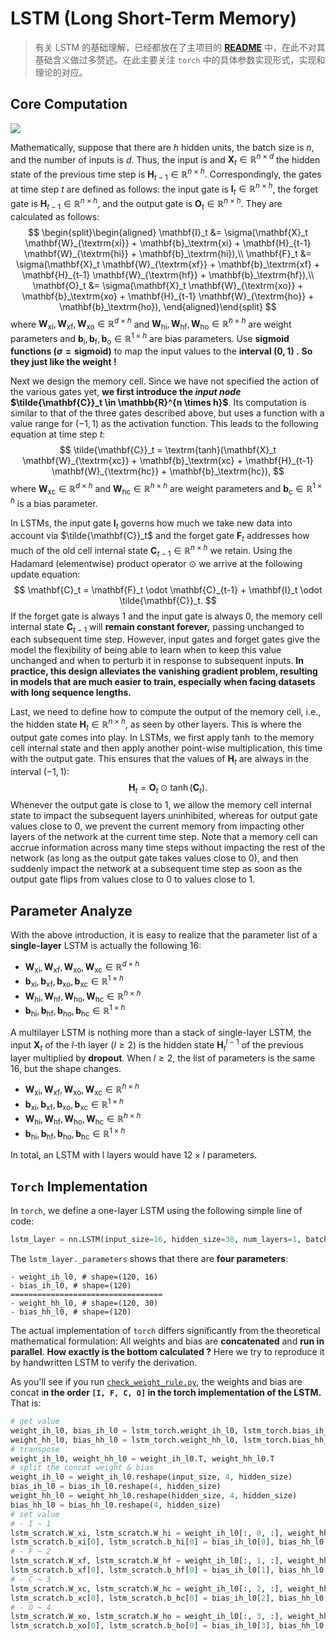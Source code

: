 # LSTM (Long Short-Term Memory)

> 有关 LSTM 的基础理解，已经都放在了主项目的 [**README**](https://github.com/KarryRen/Karry-Studies-AI/blob/main/LiMu/HandsAI/README.md#lstm-long-short-term-memory) 中，在此不对其基础含义做过多赘述。在此主要关注 `torch` 中的具体参数实现形式，实现和理论的对应。



## Core Computation

<img src="https://d2l.ai/_images/lstm-3.svg" style="zoom:100%;" />

Mathematically, suppose that there are $h$ hidden units, the batch size is $n$, and the number of inputs is $d$. Thus, the input is and  $\mathbf{X}_t \in \mathbb{R}^{n \times d}$ the hidden state of the previous time step is $\mathbf{H}_{t-1} \in \mathbb{R}^{n \times h}$. Correspondingly, the gates at time step $t$ are defined as follows: the input gate is $\mathbf{I}_t \in \mathbb{R}^{n \times h}$, the forget gate is $\mathbf{H}_{t-1} \in \mathbb{R}^{n \times h}$, and the output gate is $\mathbf{O}_t \in \mathbb{R}^{n \times h}$. They are calculated as follows:
$$
\begin{split}\begin{aligned}
\mathbf{I}_t &= \sigma(\mathbf{X}_t \mathbf{W}_{\textrm{xi}} + \mathbf{b}_\textrm{xi} + \mathbf{H}_{t-1} \mathbf{W}_{\textrm{hi}} + \mathbf{b}_\textrm{hi}),\\
\mathbf{F}_t &= \sigma(\mathbf{X}_t \mathbf{W}_{\textrm{xf}} + \mathbf{b}_\textrm{xf} + \mathbf{H}_{t-1} \mathbf{W}_{\textrm{hf}} + \mathbf{b}_\textrm{hf}),\\
\mathbf{O}_t &= \sigma(\mathbf{X}_t \mathbf{W}_{\textrm{xo}} + \mathbf{b}_\textrm{xo} + \mathbf{H}_{t-1} \mathbf{W}_{\textrm{ho}} + \mathbf{b}_\textrm{ho}),
\end{aligned}\end{split}
$$
where $\mathbf{W}_{\textrm{xi}}, \mathbf{W}_{\textrm{xf}}, \mathbf{W}_{\textrm{xo}} \in \mathbb{R}^{d \times h}$ and $\mathbf{W}_{\textrm{hi}}, \mathbf{W}_{\textrm{hf}}, \mathbf{W}_{\textrm{ho}} \in \mathbb{R}^{h \times h}$ are weight parameters and $\mathbf{b}_\textrm{i}, \mathbf{b}_\textrm{f}, \mathbf{b}_\textrm{o} \in \mathbb{R}^{1 \times h}$ are bias parameters. Use **sigmoid functions ($\sigma=\textrm{sigmoid}$)** to map the input values to the **interval $(0, 1)$ .** **So they just like the weight !**

Next we design the memory cell. Since we have not specified the action of the various gates yet, **we first introduce the *input node* $\tilde{\mathbf{C}}_t \in \mathbb{R}^{n \times h}$**. Its computation is similar to that of the three gates described above, but uses a function with a value range for $(-1, 1)$ as the activation function. This leads to the following equation at time step $t$:
$$
\tilde{\mathbf{C}}_t = \textrm{tanh}(\mathbf{X}_t \mathbf{W}_{\textrm{xc}} + \mathbf{b}_\textrm{xc} + \mathbf{H}_{t-1} \mathbf{W}_{\textrm{hc}} + \mathbf{b}_\textrm{hc}),
$$
where $\mathbf{W}_{\textrm{xc}} \in \mathbb{R}^{d \times h}$ and $\mathbf{W}_{\textrm{hc}} \in \mathbb{R}^{h \times h}$ are weight parameters and $\mathbf{b}_\textrm{c} \in \mathbb{R}^{1 \times h}$ is a bias parameter.

In LSTMs, the input gate $\mathbf{I}_t$ governs how much we take new data into account via $\tilde{\mathbf{C}}_t$ and the forget gate $\mathbf{F}_t$ addresses how much of the old cell internal state $\mathbf{C}_{t-1} \in \mathbb{R}^{n \times h}$ we retain. Using the Hadamard (elementwise) product operator $\odot$ we arrive at the following update equation:
$$
\mathbf{C}_t = \mathbf{F}_t \odot \mathbf{C}_{t-1} + \mathbf{I}_t \odot \tilde{\mathbf{C}}_t.
$$
If the forget gate is always 1 and the input gate is always 0, the memory cell internal state $\mathbf{C}_{t-1}$ will **remain constant forever,** passing unchanged to each subsequent time step. However, input gates and forget gates give the model the flexibility of being able to learn when to keep this value unchanged and when to perturb it in response to subsequent inputs. **In practice, this design alleviates the vanishing gradient problem, resulting in models that are much easier to train, especially when facing datasets with long sequence lengths.**

Last, we need to define how to compute the output of the memory cell, i.e., the hidden state $\mathbf{H}_t \in \mathbb{R}^{n \times h}$, as seen by other layers. This is where the output gate comes into play. In LSTMs, we first apply $\tanh$ to the memory cell internal state and then apply another point-wise multiplication, this time with the output gate. This ensures that the values of $\mathbf{H}_t$ are always in the interval $(-1, 1)$:
$$
\mathbf{H}_t = \mathbf{O}_t \odot \tanh(\mathbf{C}_t).
$$
Whenever the output gate is close to 1, we allow the memory cell internal state to impact the subsequent layers uninhibited, whereas for output gate values close to 0, we prevent the current memory from impacting other layers of the network at the current time step. Note that a memory cell can accrue information across many time steps without impacting the rest of the network (as long as the output gate takes values close to 0), and then suddenly impact the network at a subsequent time step as soon as the output gate flips from values close to 0 to values close to 1.



## Parameter Analyze

With the above introduction, it is easy to realize that the parameter list of a **single-layer** LSTM is actually the following 16:

- $\mathbf{W}_{\textrm{xi}}, \mathbf{W}_{\textrm{xf}}, \mathbf{W}_{\textrm{xo}}, \mathbf{W}_{\textrm{xc}} \in \mathbb{R}^{d \times h}$
- $\mathbf{b}_\textrm{xi}, \mathbf{b}_\textrm{xf}, \mathbf{b}_\textrm{xo}, \mathbf{b}_\textrm{xc} \in \mathbb{R}^{1 \times h}$
- $\mathbf{W}_{\textrm{hi}}, \mathbf{W}_{\textrm{hf}}, \mathbf{W}_{\textrm{ho}}, \mathbf{W}_{\textrm{hc}} \in \mathbb{R}^{h \times h}$
- $\mathbf{b}_\textrm{hi}, \mathbf{b}_\textrm{hf}, \mathbf{b}_\textrm{ho}, \mathbf{b}_\textrm{hc} \in \mathbb{R}^{1 \times h}$

A multilayer LSTM is nothing more than a stack of single-layer LSTM, the input $\mathbf{X}_t$ of the $l\textrm{-th}$ layer ($l \ge 2$) is the hidden state $\mathbf{H}^{l-1}_t$ of the previous layer multiplied by **dropout**. When $l \ge 2$, the list of parameters is the same 16, but the shape changes.

- $\mathbf{W}_{\textrm{xi}}, \mathbf{W}_{\textrm{xf}}, \mathbf{W}_{\textrm{xo}}, \mathbf{W}_{\textrm{xc}} \in \mathbb{R}^{h \times h}$
- $\mathbf{b}_\textrm{xi}, \mathbf{b}_\textrm{xf}, \mathbf{b}_\textrm{xo}, \mathbf{b}_\textrm{xc} \in \mathbb{R}^{1 \times h}$
- $\mathbf{W}_{\textrm{hi}}, \mathbf{W}_{\textrm{hf}}, \mathbf{W}_{\textrm{ho}}, \mathbf{W}_{\textrm{hc}} \in \mathbb{R}^{h \times h}$
- $\mathbf{b}_\textrm{hi}, \mathbf{b}_\textrm{hf}, \mathbf{b}_\textrm{ho}, \mathbf{b}_\textrm{hc} \in \mathbb{R}^{1 \times h}$

In total, an LSTM with l layers would have $12\times l$ parameters.



## `Torch` Implementation

In `torch`, we define a one-layer LSTM using the following simple line of code:

```python
lstm_layer = nn.LSTM(input_size=16, hidden_size=30, num_layers=1, batch_first=True)
```

The `lstm_layer._parameters` shows that there are **four parameters**:

```
- weight_ih_l0, # shape=(120, 16)
- bias_ih_l0, # shape=(120)
==================================
- weight_hh_l0, # shape=(120, 30)
- bias_hh_l0, # shape=(120)
```

The actual implementation of `torch` differs significantly from the theoretical mathematical formulation: All weights and bias are **concatenated** and **run in parallel**. **How exactly is the bottom calculated ?** Here we try to reproduce it by handwritten LSTM to verify the derivation.

As you'll see if you run [`check_weight_rule.py`](./check_weight_rule.py), the weights and bias are concat i**n the order `[I, F, C, O]` in the torch implementation of the LSTM.** That is:

```python
# get value
weight_ih_l0, bias_ih_l0 = lstm_torch.weight_ih_l0, lstm_torch.bias_ih_l0  # shape=(4 * hidden_size, input_size) & (4 * hidden_size)
weight_hh_l0, bias_hh_l0 = lstm_torch.weight_hh_l0, lstm_torch.bias_hh_l0  # shape=(4 * hidden_size, hidden_size) & (4 * hidden_size)
# transpose
weight_ih_l0, weight_hh_l0 = weight_ih_l0.T, weight_hh_l0.T
# split the concat weight & bias
weight_ih_l0 = weight_ih_l0.reshape(input_size, 4, hidden_size)
bias_ih_l0 = bias_ih_l0.reshape(4, hidden_size)
weight_hh_l0 = weight_hh_l0.reshape(hidden_size, 4, hidden_size)
bias_hh_l0 = bias_hh_l0.reshape(4, hidden_size)
# set value
# - I ~ 1
lstm_scratch.W_xi, lstm_scratch.W_hi = weight_ih_l0[:, 0, :], weight_hh_l0[:, 0, :]
lstm_scratch.b_xi[0], lstm_scratch.b_hi[0] = bias_ih_l0[0], bias_hh_l0[0]
# - F ~ 2
lstm_scratch.W_xf, lstm_scratch.W_hf = weight_ih_l0[:, 1, :], weight_hh_l0[:, 1, :]
lstm_scratch.b_xf[0], lstm_scratch.b_hf[0] = bias_ih_l0[1], bias_hh_l0[1]
# - C ~ 3
lstm_scratch.W_xc, lstm_scratch.W_hc = weight_ih_l0[:, 2, :], weight_hh_l0[:, 2, :]
lstm_scratch.b_xc[0], lstm_scratch.b_hc[0] = bias_ih_l0[2], bias_hh_l0[2]
# - O ~ 4
lstm_scratch.W_xo, lstm_scratch.W_ho = weight_ih_l0[:, 3, :], weight_hh_l0[:, 3, :]
lstm_scratch.b_xo[0], lstm_scratch.b_ho[0] = bias_ih_l0[3], bias_hh_l0[3]
```

